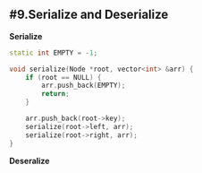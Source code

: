 ## #9.Serialize and Deserialize

**Serialize**
```cpp
static int EMPTY = -1;

void serialize(Node *root, vector<int> &arr) {
	if (root == NULL) {
		arr.push_back(EMPTY);
		return;
	}

	arr.push_back(root->key);
	serialize(root->left, arr);
	serialize(root->right, arr);
}
```

**Deseralize**
```cpp

```
